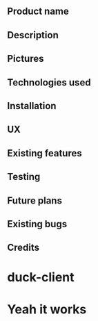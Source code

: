 
## Product name

## Description

## Pictures 

## Technologies used 

## Installation 

## UX 

## Existing features 

## Testing

## Future plans

## Existing bugs 

## Credits

# duck-client

# Yeah it works

